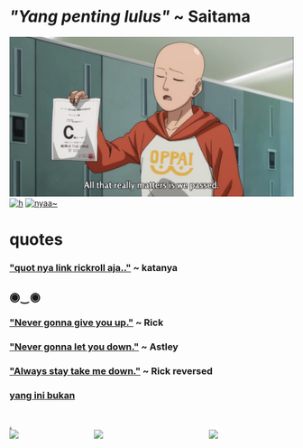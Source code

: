 # _"Yang penting lulus"_ ~ Saitama
![](https://github.com/chewga/yearbookquotes/raw/main/media/saitama_passed.jpg)
[![h](https://i.pinimg.com/originals/89/17/9c/89179ce5f90c56fd53f69c4708f492b0.jpg)](https://i.gifer.com/IlDK.gif)
[![nyaa~](http://pa1.narvii.com/5841/f2cb9ede1137ccf6ba54cdbd8b4031a31260413e_00.gif)](https://i.gifer.com/IlDK.gif)
# quotes
### ["quot nya link rickroll aja.."](https://3.bp.blogspot.com/-qXtWfvFk7A4/VjJiraKxZGI/AAAAAAAAG6M/D1ujycZNGP8/s1600/gambar_meme_lucu_spongebob_buat_komen.jpg) ~ katanya
## ◉‿◉
### ["Never gonna give you up."](https://lh3.googleusercontent.com/proxy/MOpKbkwzSz8jo0lELqyayYpGOvWd7NEr5e2EaF8Ig7egrICHwEp1DVYSBjnUIqthoETI6E0Y12ZypYGOrVeXOb-0Bh8WR2_wpoIqazDgFQBC_goC6ktT6AzhzBG7ZIZb9xDJeAg2YG5QFd0Bd0NlWyTpvmiWyhKBy_tLhXsyM8ioQ8Qv=w1200-h630-p-k-no-nu) ~ Rick<br>
### ["Never gonna let you down."](https://gifimage.net/wp-content/uploads/2017/07/funny-animal-gif-3.gif) ~ Astley<br>
### ["Always stay take me down."](https://www.thetimes.co.uk/imageserver/image/methode%2Ftimes%2Fprod%2Fweb%2Fbin%2F97f760d4-852b-11e8-ad58-ae35970199d3.jpg?crop=4784%2C2691%2C1240%2C857) ~ Rick reversed<br>
### [yang ini bukan](https://i.gifer.com/IlDK.gif)<br>
<br>[.](https://tinyurl.com/y8f4fdjc)<br>
[![](https://www.vliegles.nl/images/thumbnails/product_image-875-1500x844.jpg)](https://www84.zippyshare.com/d/1MKF6WPV/21119/helikopter_kok_di_jalan.mp4)
<img src="https://media.tenor.co/images/a46af63a7f5ec53c82734705132bc319/tenor.gif" align="left" width="150px">
<img src="https://gifimage.net/wp-content/uploads/2018/04/rikka-takanashi-dance-gif-10.gif" align="right" width="150px">
